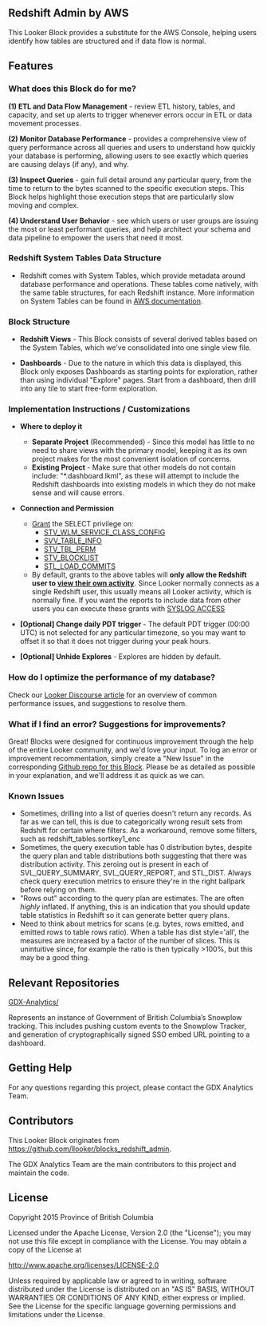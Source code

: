 ## Redshift Admin by AWS

This Looker Block provides a substitute for the AWS Console, helping users identify how tables are structured and if data flow is normal.

## Features

### What does this Block do for me?

**(1) ETL and Data Flow Management** - review ETL history, tables, and capacity, and set up alerts to trigger whenever errors occur in ETL or data movement processes.

**(2) Monitor Database Performance** - provides a comprehensive view of query performance across all queries and users to understand how quickly your database is performing, allowing users to see exactly which queries are causing delays (if any), and why.

**(3) Inspect Queries** - gain full detail around any particular query, from the time to return to the bytes scanned to the specific execution steps. This Block helps highlight those execution steps that are particularly slow moving and complex.

**(4) Understand User Behavior** - see which users or user groups are issuing the most or least performant queries, and help architect your schema and data pipeline to empower the users that need it most.



### Redshift System Tables Data Structure

* Redshift comes with System Tables, which provide metadata around database performance and operations. These tables come natively, with the same table structures, for each Redshift instance. More information on System Tables can be found in [AWS documentation](https://docs.aws.amazon.com/redshift/latest/dg/c_intro_system_tables.html).


### Block Structure

* **Redshift Views** - This Block consists of several derived tables based on the System Tables, which we've consolidated into one single view file.

* **Dashboards** - Due to the nature in which this data is displayed, this Block only exposes Dashboards as starting points for exploration, rather than using individual "Explore" pages. Start from a dashboard, then drill into any tile to start free-form exploration.


### Implementation Instructions / Customizations ##

* **Where to deploy it**
    - **Separate Project** (Recommended) - Since this model has little to no need to share views with the primary model, keeping it as its own project makes for the most convenient isolation of concerns.
    - **Existing Project** - Make sure that other models do not contain include: "*.dashboard.lkml", as these will attempt to include the Redshift dashboards into existing models in which they do not make sense and will cause errors.

* **Connection and Permission**
    - [Grant](http://docs.aws.amazon.com/redshift/latest/dg/r_GRANT.html) the SELECT privilege on:
      - [STV_WLM_SERVICE_CLASS_CONFIG](http://docs.aws.amazon.com/redshift/latest/dg/r_STV_WLM_SERVICE_CLASS_CONFIG.html)
      - [SVV_TABLE_INFO](http://docs.aws.amazon.com/redshift/latest/dg/r_SVV_TABLE_INFO.html)
      - [STV_TBL_PERM](http://docs.aws.amazon.com/redshift/latest/dg/r_STV_TBL_PERM.html)
      - [STV_BLOCKLIST](http://docs.aws.amazon.com/redshift/latest/dg/r_STV_BLOCKLIST.html)
      - [STL_LOAD_COMMITS](http://docs.aws.amazon.com/redshift/latest/dg/r_STL_LOAD_COMMITS.html)
    - By default, grants to the above tables will **only allow the Redshift user to [view their own activity](https://docs.aws.amazon.com/redshift/latest/dg/c_visibility-of-data.html)**.
      Since Looker normally connects as a single Redshift user, this usually means all Looker activity, which is normally fine.
      If you want the reports to include data from other users you can execute these grants with [SYSLOG ACCESS](https://docs.aws.amazon.com/redshift/latest/dg/r_ALTER_USER.html#alter-user-syslog-access)

 * **[Optional] Change daily PDT trigger** - The default PDT trigger (00:00 UTC) is not selected for any particular timezone, so you may want to offset it so that it does not trigger during your peak hours.

 * **[Optional] Unhide Explores** - Explores are hidden by default.


### How do I optimize the performance of my database?

Check our [Looker Discourse article](https://discourse.looker.com/t/optimizing-redshift-performance-with-lookers-redshift-block/4110) for an overview of common performance issues, and suggestions to resolve them.

### What if I find an error? Suggestions for improvements?

Great! Blocks were designed for continuous improvement through the help of the entire Looker community, and we'd love your input. To log an error or improvement recommentation, simply create a "New Issue" in the corresponding [Github repo for this Block](https://github.com/llooker/blocks_redshift_admin/issues). Please be as detailed as possible in your explanation, and we'll address it as quick as we can.


### Known Issues

- Sometimes, drilling into a list of queries doesn't return any records. As far as we can tell, this is due to categorically wrong result sets from Redshift for certain where filters. As a workaround, remove some filters, such as redshift_tables.sortkey1_enc
- Sometimes, the query execution table has 0 distribution bytes, despite the query plan and table distributions both suggesting that there was distribution activity. This zeroing out is present in each of SVL_QUERY_SUMMARY, SVL_QUERY_REPORT, and STL_DIST. Always check query execution metrics to ensure they're in the right ballpark before relying on them.
- "Rows out" according to the query plan are estimates. The are often _highly_ inflated. If anything, this is an indication that you should update table statistics in Redshift so it can generate better query plans.
- Need to think about metrics for scans (e.g. bytes, rows emitted, and emitted rows to table rows ratio). When a table has dist style='all', the measures are increased by a factor of the number of slices. This is unintuitive since, for example the ratio is then typically >100%, but this may be a good thing.

## Relevant Repositories
[GDX-Analytics/](https://github.com/bcgov/GDX-Analytics/)

Represents an instance of Government of British Columbia’s Snowplow tracking. This includes pushing custom events to the Snowplow Tracker, and generation of cryptographically signed SSO embed URL pointing to a dashboard.

## Getting Help

For any questions regarding this project, please contact the GDX Analytics Team.

## Contributors

This Looker Block originates from https://github.com/llooker/blocks_redshift_admin.

The GDX Analytics Team are the main contributors to this project and maintain the code.

## License

Copyright 2015 Province of British Columbia

Licensed under the Apache License, Version 2.0 (the "License");
you may not use this file except in compliance with the License.
You may obtain a copy of the License at

   http://www.apache.org/licenses/LICENSE-2.0

Unless required by applicable law or agreed to in writing, software
distributed under the License is distributed on an "AS IS" BASIS,
WITHOUT WARRANTIES OR CONDITIONS OF ANY KIND, either express or implied.
See the License for the specific language governing permissions and limitations under the License.
